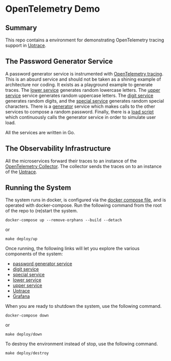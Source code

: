 # OpenTelemetry Demo

## Summary

This repo contains a environment for demonstrating OpenTelemetry tracing
support in [Uptrace](https://uptrace.dev).

## The Password Generator Service

A password generator service is instrumented with [OpenTelemetry tracing](https://opentelemetry.uptrace.dev/guide/go-tracing.html). 
This is an absurd service and should not be taken as a shining example of architecture nor coding. 
It exists as a playground example to generate traces. 
The [lower service](./cmd/lower) generates random lowercase letters. 
The [upper service](./cmd/upper) service generates random uppercase letters. 
The [digit service](./cmd/digit) generates random digits, and the [special service](./cmd/special) generates random special characters. 
There is a [generator](./cmd/generator) service which makes calls to the other services to compose a random password. 
Finally, there is a [load script](./cmd/load) which continuously calls the generator service in order to simulate user load.

All the services are written in Go.

## The Observability Infrastructure

All the microservices forward their traces to an instance of the [OpenTelemetry Collector](https://opentelemetry.io/docs/collector/).
The collector sends the traces on to an instance of the [Uptrace](https://uptrace.dev/open-source).

## Running the System

The system runs in docker, is configured via the [docker compose file](./docker-compose.yaml), and is operated with docker-compose.
Run the following command from the root of the repo to (re)start the system.

```
docker-compose up --remove-orphans --build --detach
```

or 

```
make deploy/up
```

Once running, the following links will let you explore the various components of the system:

- [password generator service](http://localhost:5050/)
- [digit service](http://localhost:5051/)
- [special service](http://localhost:5052/)
- [lower service](http://localhost:5053/)
- [upper service](http://localhost:5054/)
- [Uptrace](http://localhost:14318/)
- [Grafana](http://localhost:3000/)

When you are ready to shutdown the system, use the following command.

```
docker-compose down
```

or 

```
make deploy/down
```

To destroy the environment instead of stop, use the following command.

```shell
make deploy/destroy
```